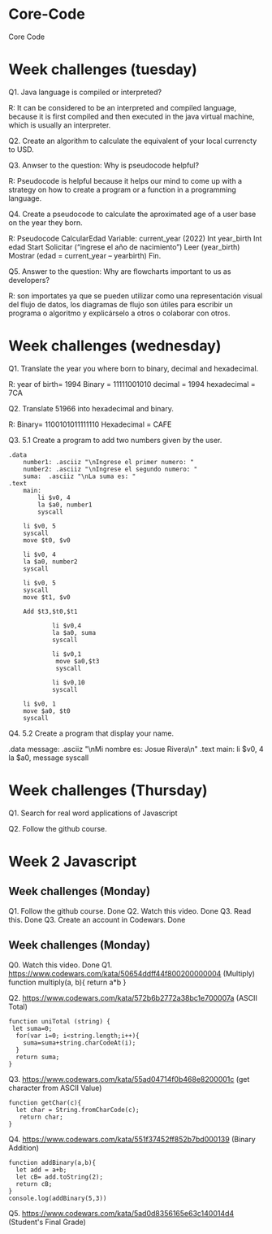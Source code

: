 # Core-Code
Core Code

# Week challenges (tuesday)

Q1.  Java language is compiled or interpreted?

R: It can be considered to be an interpreted and compiled language,
because it is first compiled and then executed in the java virtual machine, which is usually an interpreter.

Q2. Create an algorithm to calculate the equivalent of your local currencty to USD.


Q3. Anwser to the question: Why is pseudocode helpful?

R: Pseudocode is helpful because it helps our mind to come up with a strategy 
on how to create a program or a function in a programming language.

Q4. Create a pseudocode to calculate the aproximated age of a user base on the year they born.

R:  Pseudocode CalcularEdad
    Variable: current_year (2022)
    Int year_birth
    Int edad
    Start
    Solicitar (“ingrese el año de nacimiento”)
    Leer (year_birth)
    Mostrar (edad = current_year – yearbirth)
    Fin.

Q5. Answer to the question: Why are flowcharts important to us as developers?

R: son importates ya que se pueden utilizar como una representación visual del flujo de datos,
los diagramas de flujo son útiles para escribir un programa o algoritmo y explicárselo a otros o colaborar con otros.


# Week challenges (wednesday)

Q1. Translate the year you where born to binary, decimal and hexadecimal.

R: year of birth= 1994
Binary = 11111001010
decimal = 1994
hexadecimal = 7CA

Q2. Translate 51966 into hexadecimal and binary.

R: Binary= 1100101011111110
Hexadecimal = CAFE

Q3. 5.1 Create a program to add two numbers given by the user.

	.data
		number1: .asciiz "\nIngrese el primer numero: "
		number2: .asciiz "\nIngrese el segundo numero: "
		suma:  .asciiz "\nLa suma es: "
	.text
		main:
			li $v0, 4
			la $a0, number1
			syscall

		li $v0, 5
		syscall
		move $t0, $v0

		li $v0, 4
		la $a0, number2
		syscall

		li $v0, 5
		syscall
		move $t1, $v0

		Add $t3,$t0,$t1

                li $v0,4 
                la $a0, suma
                syscall

                li $v0,1
                 move $a0,$t3 
                 syscall

                li $v0,10 
                syscall

		li $v0, 1
		move $a0, $t0
		syscall

Q4. 5.2 Create a program that display your name.

.data
    message: .asciiz "\nMi nombre es: Josue Rivera\n"
  .text
    main:
      li $v0, 4
      la $a0, message
      syscall


# Week challenges (Thursday)

Q1. Search for real word applications of Javascript

Q2. Follow the github course.

# Week 2 Javascript
## Week challenges (Monday)

Q1. Follow the github course. Done
Q2. Watch this video. Done
Q3. Read this. Done
Q3. Create an account in Codewars. Done

## Week challenges (Monday)
Q0. Watch this video. Done
Q1. https://www.codewars.com/kata/50654ddff44f800200000004 (Multiply)
	function multiply(a, b){
	  return a*b
	}

Q2. https://www.codewars.com/kata/572b6b2772a38bc1e700007a (ASCII Total)
	
	function uniTotal (string) {
	 let suma=0;
	  for(var i=0; i<string.length;i++){
	    suma=suma+string.charCodeAt(i);
	  }
	  return suma;
	}
		
	
	
Q3. https://www.codewars.com/kata/55ad04714f0b468e8200001c  (get character from ASCII Value)

	function getChar(c){
	  let char = String.fromCharCode(c);
	   return char;
	}


Q4. https://www.codewars.com/kata/551f37452ff852b7bd000139  (Binary Addition)
	
	function addBinary(a,b){
	  let add = a+b;
	  let cB= add.toString(2);
	  return cB;
	}
	console.log(addBinary(5,3))
	
Q5. https://www.codewars.com/kata/5ad0d8356165e63c140014d4 (Student's Final Grade)
	




